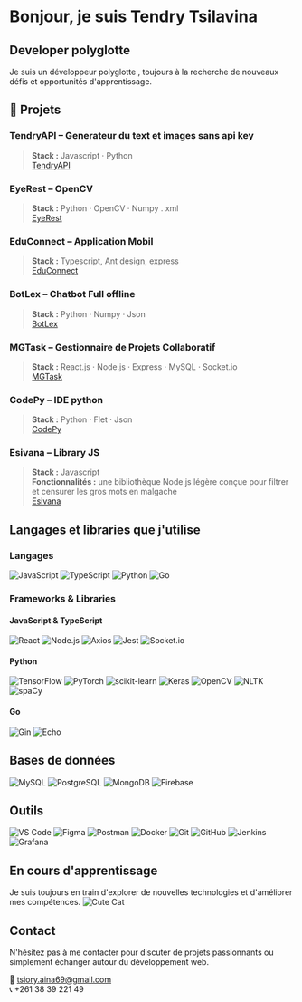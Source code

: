 # Bonjour, je suis Tendry Tsilavina

## Developer polyglotte 

Je suis un développeur polyglotte , toujours à la recherche de nouveaux défis et opportunités d'apprentissage.

## 🚀 Projets

### TendryAPI – Generateur du text et images sans api key 
> **Stack :** Javascript · Python <br>
[TendryAPI](https://github.com/TsilavinaZh/Tendry_API)

### EyeRest – OpenCV 
> **Stack :** Python · OpenCV · Numpy . xml <br>
[EyeRest](https://github.com/TsilavinaZh/EyeRest) 


### EduConnect – Application Mobil
> **Stack :** Typescript, Ant design, express  <br>
> [EduConnect](https://github.com/TsilavinaZh/EduConnect)

### BotLex – Chatbot Full offline
> **Stack :** Python · Numpy · Json <br>
[BotLex](https://github.com/TsilavinaZh/BotLex)  


###  MGTask – Gestionnaire de Projets Collaboratif <br>
> **Stack :** React.js · Node.js · Express · MySQL · Socket.io  <br>
[MGTask](http://taskmanager.onifra-antsirabe.mg/)


### CodePy – IDE python
> **Stack :** Python · Flet · Json <br>
[CodePy](https://github.com/TsilavinaZh/CodePy)  


### Esivana – Library JS
> **Stack :** Javascript  
> **Fonctionnalités :** une bibliothèque Node.js légère conçue pour filtrer et censurer les gros mots en malgache<br>
> [Esivana](https://github.com/TsilavinaZh/Esivana)


## Langages et libraries que j'utilise

### Langages
![JavaScript](https://img.shields.io/badge/-JavaScript-F7DF1E?style=flat-square&logo=javascript&logoColor=black)
![TypeScript](https://img.shields.io/badge/-TypeScript-3178C6?style=flat-square&logo=typescript&logoColor=white)
![Python](https://img.shields.io/badge/-Python-3776AB?style=flat-square&logo=python&logoColor=white)
![Go](https://img.shields.io/badge/-Go-00ADD8?style=flat-square&logo=go&logoColor=white)


### Frameworks & Libraries

#### JavaScript & TypeScript
![React](https://img.shields.io/badge/-React-61DAFB?style=flat-square&logo=react&logoColor=black)
![Node.js](https://img.shields.io/badge/-Node.js-339933?style=flat-square&logo=node.js&logoColor=white)
![Axios](https://img.shields.io/badge/-Axios-5A29E3?style=flat-square&logo=axios&logoColor=white)
![Jest](https://img.shields.io/badge/-Jest-C21325?style=flat-square&logo=jest&logoColor=white)
![Socket.io](https://img.shields.io/badge/-Socket.io-010101?style=flat-square&logo=socket.io&logoColor=white)

#### Python
![TensorFlow](https://img.shields.io/badge/-TensorFlow-FF6F00?style=flat-square&logo=tensorflow&logoColor=white)
![PyTorch](https://img.shields.io/badge/-PyTorch-EE4C2C?style=flat-square&logo=pytorch&logoColor=white)
![scikit-learn](https://img.shields.io/badge/-scikit--learn-F7931E?style=flat-square&logo=scikit-learn&logoColor=white)
![Keras](https://img.shields.io/badge/-Keras-D00000?style=flat-square&logo=keras&logoColor=white)
![OpenCV](https://img.shields.io/badge/-OpenCV-5C3EE8?style=flat-square&logo=opencv&logoColor=white)
![NLTK](https://img.shields.io/badge/-NLTK-2C8EBB?style=flat-square)
![spaCy](https://img.shields.io/badge/-spaCy-09A3D5?style=flat-square)


#### Go
![Gin](https://img.shields.io/badge/-Gin-00ADD8?style=flat-square&logo=go&logoColor=white)
![Echo](https://img.shields.io/badge/-Echo-007D9C?style=flat-square&logo=go&logoColor=white)

## Bases de données
![MySQL](https://img.shields.io/badge/-MySQL-4479A1?style=flat-square&logo=mysql&logoColor=white)
![PostgreSQL](https://img.shields.io/badge/-PostgreSQL-336791?style=flat-square&logo=postgresql&logoColor=white)
![MongoDB](https://img.shields.io/badge/-MongoDB-47A248?style=flat-square&logo=mongodb&logoColor=white)
![Firebase](https://img.shields.io/badge/-Firebase-FFCA28?style=flat-square&logo=firebase&logoColor=black)

## Outils
![VS Code](https://img.shields.io/badge/-VS_Code-007ACC?style=flat-square&logo=visual-studio-code&logoColor=white)
![Figma](https://img.shields.io/badge/-Figma-F24E1E?style=flat-square&logo=figma&logoColor=white)
![Postman](https://img.shields.io/badge/-Postman-FF6C37?style=flat-square&logo=postman&logoColor=white)
![Docker](https://img.shields.io/badge/-Docker-2496ED?style=flat-square&logo=docker&logoColor=white)
![Git](https://img.shields.io/badge/-Git-F05032?style=flat-square&logo=git&logoColor=white)
![GitHub](https://img.shields.io/badge/-GitHub-181717?style=flat-square&logo=github&logoColor=white)
![Jenkins](https://img.shields.io/badge/-Jenkins-D24939?style=flat-square&logo=jenkins&logoColor=white)
![Grafana](https://img.shields.io/badge/-Grafana-F46800?style=flat-square&logo=grafana&logoColor=white)

## En cours d'apprentissage
Je suis toujours en train d'explorer de nouvelles technologies et d'améliorer mes compétences.
![Cute Cat](https://media.giphy.com/media/JIX9t2j0ZTN9S/giphy.gif)

## Contact

N'hésitez pas à me contacter pour discuter de projets passionnants ou simplement échanger autour du développement web.

📧 [tsiory.aina69@gmail.com](mailto:tsiory.aina69@gmail.com)  
📞 +261 38 39 221 49

